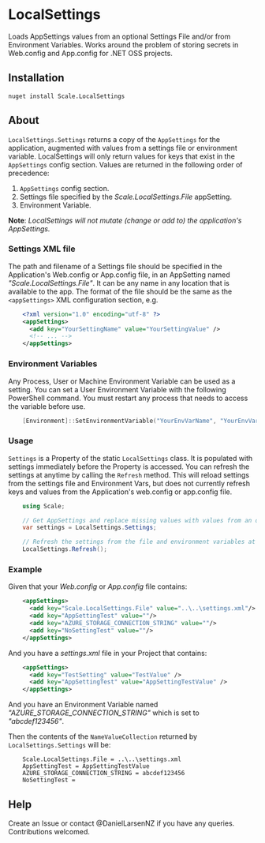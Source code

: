 # LocalSettings
Loads AppSettings values from an optional Settings File and/or from Environment Variables. Works around the problem of storing secrets in Web.config
and App.config for .NET OSS projects.

## Installation
`nuget install Scale.LocalSettings`

## About
`LocalSettings.Settings` returns a copy of the `AppSettings` for the application, augmented with values from a settings file or environment variable.
LocalSettings will only return values for keys that exist in the `AppSettings` config section. Values are returned in the following order of precedence:

1. `AppSettings` config section. 
2. Settings file specified by the _Scale.LocalSettings.File_ appSetting. 
3. Environment Variable.

**Note**: _LocalSettings will not mutate (change or add to) the application's AppSettings._

### Settings XML file
The path and filename of a Settings file should be specified in the Application's Web.config or App.config file, in an AppSetting named 
_"Scale.LocalSettings.File"_. It can be any name in any location that is available to the app. The format of the file should be the same 
as the `<appSettings>` XML configuration section, e.g.

```xml
	<?xml version="1.0" encoding="utf-8" ?>
    <appSettings>
	  <add key="YourSettingName" value="YourSettingValue" />
	  <!-- ... -->
    </appSettings>
```


### Environment Variables
Any Process, User or Machine Environment Variable can be used as a setting. You can set a User Environment Variable with the following PowerShell command. 
You must restart any process that needs to access the variable before use.

```PowerShell
    [Environment]::SetEnvironmentVariable("YourEnvVarName", "YourEnvVarSetting", "User")
```


### Usage
`Settings` is a Property of the static `LocalSettings` class. It is populated with settings immediately before the Property is accessed. You can refresh the
settings at anytime by calling the `Refresh` method. This will reload settings from the settings file and Environment Vars, but does not currently refresh
keys and values from the Application's web.config or app.config file.

```csharp
	using Scale;

    // Get AppSettings and replace missing values with values from an optional Settings File or Environment Variables (in that order of precedence).
	var settings = LocalSettings.Settings;

	// Refresh the settings from the file and environment variables at any time.
	LocalSettings.Refresh();
```


### Example
Given that your _Web.config_ or _App.config_ file contains:

```xml
    <appSettings>
      <add key="Scale.LocalSettings.File" value="..\..\settings.xml"/>
      <add key="AppSettingTest" value=""/>
      <add key="AZURE_STORAGE_CONNECTION_STRING" value=""/>
      <add key="NoSettingTest" value=""/>
    </appSettings>
```

And you have a _settings.xml_ file in your Project that contains:

```xml
    <appSettings>
	  <add key="TestSetting" value="TestValue" />
      <add key="AppSettingTest" value="AppSettingTestValue" />
    </appSettings>
```

And you have an Environment Variable named _"AZURE_STORAGE_CONNECTION_STRING"_ which is set to _"abcdef123456"_.

Then the contents of the `NameValueCollection` returned by `LocalSettings.Settings` will be:

```
	Scale.LocalSettings.File = ..\..\settings.xml
	AppSettingTest = AppSettingTestValue
	AZURE_STORAGE_CONNECTION_STRING = abcdef123456
	NoSettingTest =
```


## Help
Create an Issue or contact @DanielLarsenNZ if you have any queries. Contributions welcomed.